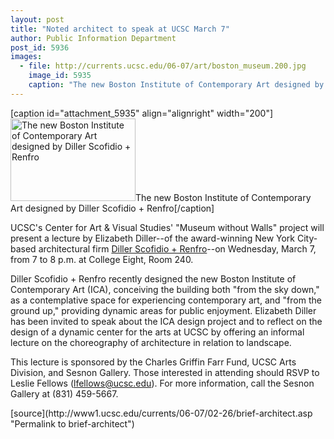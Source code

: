 ```yaml
---
layout: post
title: "Noted architect to speak at UCSC March 7"
author: Public Information Department
post_id: 5936
images:
  - file: http://currents.ucsc.edu/06-07/art/boston_museum.200.jpg
    image_id: 5935
    caption: "The new Boston Institute of Contemporary Art designed by Diller Scofidio + Renfro"
---
```


[caption id="attachment_5935" align="alignright" width="200"]<a href="http://localhost/mysite/wp-content/uploads/2007/02/boston_museum.200.jpg"><img class="size-full wp-image-5935" src="http://localhost/mysite/wp-content/uploads/2007/02/boston_museum.200.jpg" alt="The new Boston Institute of Contemporary Art designed by Diller Scofidio + Renfro" width="200" height="132" /></a>The new Boston Institute of Contemporary Art designed by Diller Scofidio + Renfro[/caption]
<a name="content" id="content"></a>
<p>
  UCSC's Center for Art &amp; Visual Studies' "Museum without Walls" project will present a lecture by Elizabeth Diller--of the award-winning New York City-based architectural firm <a href="http://www.dillerscofidio.com/">Diller Scofidio + Renfro</a>--on Wednesday, March 7, from 7 to 8 p.m. at College Eight, Room 240.
</p>
<p>
  Diller Scofidio + Renfro recently designed the new Boston Institute of Contemporary Art (ICA), conceiving the building both "from the sky down," as a contemplative space for experiencing contemporary art, and "from the ground up," providing dynamic areas for public enjoyment. Elizabeth Diller has been invited to speak about the ICA design project and to reflect on the design of a dynamic center for the arts at UCSC by offering an informal lecture on the choreography of architecture in relation to landscape.
</p>
<p>
  This lecture is sponsored by the Charles Griffin Farr Fund, UCSC Arts Division, and Sesnon Gallery. Those interested in attending should RSVP to Leslie Fellows (<a href="mailto:lfellows@ucsc.edu">lfellows@ucsc.edu</a>). For more information, call the Sesnon Gallery at (831) 459-5667.
</p>
[source](http://www1.ucsc.edu/currents/06-07/02-26/brief-architect.asp "Permalink to brief-architect")
